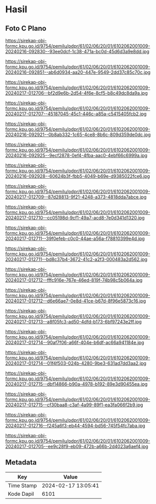 # Hasil

## Foto C Plano

https://sirekap-obj-formc.kpu.go.id/9754/pemilu/pdpr/61/02/06/20/01/6102062001009-20240216-092830--93ee0dcf-1c38-471a-bc0d-45d6d3a9e8dd.jpg

https://sirekap-obj-formc.kpu.go.id/9754/pemilu/pdpr/61/02/06/20/01/6102062001009-20240216-092851--ab6d0934-aa20-447e-9549-2dd37c85c70c.jpg

https://sirekap-obj-formc.kpu.go.id/9754/pemilu/pdpr/61/02/06/20/01/6102062001009-20240217-012706--bf2d9e6b-2d54-4f6e-8cf5-b8c49dc8da9a.jpg

https://sirekap-obj-formc.kpu.go.id/9754/pemilu/pdpr/61/02/06/20/01/6102062001009-20240217-012707--45187045-45c1-446c-a85a-c5415405fcb2.jpg

https://sirekap-obj-formc.kpu.go.id/9754/pemilu/pdpr/61/02/06/20/01/6102062001009-20240216-092921--0b8ab332-1c65-4ce8-8b6c-809d359de0dc.jpg

https://sirekap-obj-formc.kpu.go.id/9754/pemilu/pdpr/61/02/06/20/01/6102062001009-20240216-092925--9ecf2878-0ef4-4fba-aac0-4ebf66c6999a.jpg

https://sirekap-obj-formc.kpu.go.id/9754/pemilu/pdpr/61/02/06/20/01/6102062001009-20240216-092928--60624b3f-fbb5-4049-b69e-d9385022fce6.jpg

https://sirekap-obj-formc.kpu.go.id/9754/pemilu/pdpr/61/02/06/20/01/6102062001009-20240217-012709--87d28813-9f21-4248-a373-4818dda7abce.jpg

https://sirekap-obj-formc.kpu.go.id/9754/pemilu/pdpr/61/02/06/20/01/6102062001009-20240217-012710--cc05198d-9cf1-49a7-acd8-7e0d341d1320.jpg

https://sirekap-obj-formc.kpu.go.id/9754/pemilu/pdpr/61/02/06/20/01/6102062001009-20240217-012711--39f0efeb-c0c0-44ae-a56a-f78810399e4d.jpg

https://sirekap-obj-formc.kpu.go.id/9754/pemilu/pdpr/61/02/06/20/01/6102062001009-20240217-012711--bd8c37b4-3672-41c2-a2f3-000483a2d562.jpg

https://sirekap-obj-formc.kpu.go.id/9754/pemilu/pdpr/61/02/06/20/01/6102062001009-20240217-012712--fffc916e-767e-46ed-819f-74b98c5b064a.jpg

https://sirekap-obj-formc.kpu.go.id/9754/pemilu/pdpr/61/02/06/20/01/6102062001009-20240217-012712--d6e66ae7-0e8d-41ce-b67d-8f96e5873c16.jpg

https://sirekap-obj-formc.kpu.go.id/9754/pemilu/pdpr/61/02/06/20/01/6102062001009-20240217-012713--a8f05fc3-ad50-4dfd-b173-6bf97243e2ff.jpg

https://sirekap-obj-formc.kpu.go.id/9754/pemilu/pdpr/61/02/06/20/01/6102062001009-20240217-012714--90af7f06-a66f-404e-b6df-ac66a941184e.jpg

https://sirekap-obj-formc.kpu.go.id/9754/pemilu/pdpr/61/02/06/20/01/6102062001009-20240217-012714--01f4f503-024b-4280-9be3-631ad7dd3aa2.jpg

https://sirekap-obj-formc.kpu.go.id/9754/pemilu/pdpr/61/02/06/20/01/6102062001009-20240217-012715--dbf14866-b90a-4978-b192-89e3d90455ea.jpg

https://sirekap-obj-formc.kpu.go.id/9754/pemilu/pdpr/61/02/06/20/01/6102062001009-20240217-012715--cf30baa8-c3af-4a99-89f1-ea3fa066f2b9.jpg

https://sirekap-obj-formc.kpu.go.id/9754/pemilu/pdpr/61/02/06/20/01/6102062001009-20240217-012716--f245a6f3-eb44-4594-bd56-745f54fc7aba.jpg

https://sirekap-obj-formc.kpu.go.id/9754/pemilu/pdpr/61/02/06/20/01/6102062001009-20240217-012705--ee9c28f9-eb09-472b-a66b-2d4023a6aef4.jpg


## Metadata

| Key        | Value               |
| ---------- | ------------------- |
| Time Stamp | 2024-02-17 13:05:41 |
| Kode Dapil | 6101                |




